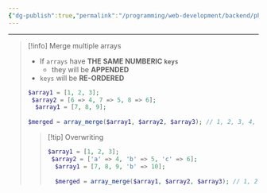 ```yaml
---
{"dg-publish":true,"permalink":"/programming/web-development/backend/php/01-procedural/08-arrays/06-array-merge/","tags":["programming","php","webdevelopment","backend"]}
---
```



--- 
> [!info] 
> Merge multiple arrays
> - If `arrays` have __THE SAME NUMBERIC `keys`__ 
> 	- they will be __APPENDED__
> - `keys` will be __RE-ORDERED__
> ```php 
> $array1 = [1, 2, 3];
>  $array2 = [6 => 4, 7 => 5, 8 => 6];
>   $array1 = [7, 8, 9];
>   
>$merged = array_merge($array1, $array2, $array3); // 1, 2, 3, 4, 5, 6, 7, 8, 9
> ```
> 
>> [!tip] Overwriting
>> ```php
>> $array1 = [1, 2, 3];
>>  $array2 = ['a' => 4, 'b' => 5, 'c' => 6];
>>   $array1 = [7, 8, 9, 'b' => 10];
>>   
>>   $merged = array_merge($array1, $array2, $array3); // 1, 2, 3, [a] => 4, [b] => 10, [c] => 7, 8, 9
>> ```

